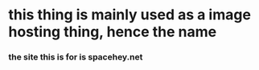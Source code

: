 <h1>this thing is mainly used as a image hosting thing, hence the name</h1>
<h3>the site this is for is spacehey.net</h3>
